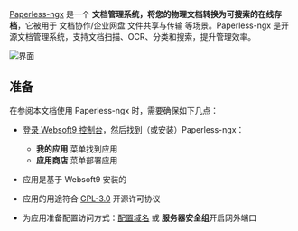 [Paperless-ngx](https://docs.paperless-ngx.com) 是一个 **文档管理系统，将您的物理文档转换为可搜索的在线存档**，它被用于 文档协作/企业网盘 文件共享与传输  等场景。Paperless-ngx 是开源文档管理系统，支持文档扫描、OCR、分类和搜索，提升管理效率。


![界面](http://libs.websoft9.com/Websoft9/DocsPicture/zh/paperlessngx/paperlessngx-gui-websoft9.png)


## 准备

在参阅本文档使用 Paperless-ngx 时，需要确保如下几点：

- [登录 Websoft9 控制台](./login-console)，然后找到（或安装）Paperless-ngx：
  - **我的应用** 菜单找到应用 
  - **应用商店** 菜单部署应用

- 应用是基于 Websoft9 安装的


- 应用的用途符合 [GPL-3.0](https://opensource.org/licenses/GPL-3.0) 开源许可协议


- 为应用准备配置访问方式：[配置域名](./domain-set) 或 **服务器安全组**开启网外端口
